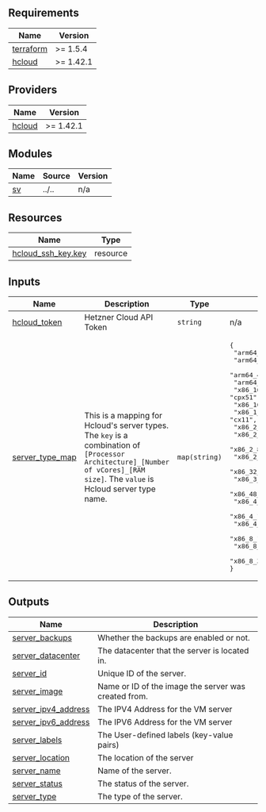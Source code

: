 
<!-- BEGINNING OF PRE-COMMIT-TERRAFORM DOCS HOOK -->
## Requirements

| Name | Version |
|------|---------|
| <a name="requirement_terraform"></a> [terraform](#requirement\_terraform) | >= 1.5.4 |
| <a name="requirement_hcloud"></a> [hcloud](#requirement\_hcloud) | >= 1.42.1 |

## Providers

| Name | Version |
|------|---------|
| <a name="provider_hcloud"></a> [hcloud](#provider\_hcloud) | >= 1.42.1 |

## Modules

| Name | Source | Version |
|------|--------|---------|
| <a name="module_sv"></a> [sv](#module\_sv) | ../.. | n/a |

## Resources

| Name | Type |
|------|------|
| [hcloud_ssh_key.key](https://registry.terraform.io/providers/hetznercloud/hcloud/latest/docs/resources/ssh_key) | resource |

## Inputs

| Name | Description | Type | Default | Required |
|------|-------------|------|---------|:--------:|
| <a name="input_hcloud_token"></a> [hcloud\_token](#input\_hcloud\_token) | Hetzner Cloud API Token | `string` | n/a | yes |
| <a name="input_server_type_map"></a> [server\_type\_map](#input\_server\_type\_map) | This is a mapping for Hcloud's server types. The `key` is a combination of `[Processor Architecture]_[Number of vCores]_[RAM size]`. The `value` is Hcloud server type name. | `map(string)` | <pre>{<br>  "arm64_16_32GB": "cax41",<br>  "arm64_2_4GB": "cax11",<br>  "arm64_4_8GB": "cax21",<br>  "arm64_8_16GB": "cax31",<br>  "x86_16_32GB": "cpx51",<br>  "x86_16_64GB_dedicated": "ccx43",<br>  "x86_1_2GB": "cx11",<br>  "x86_2_2GB": "cpx11",<br>  "x86_2_4GB": "cx21",<br>  "x86_2_8GB": "cx31",<br>  "x86_2_8GB_dedicated": "ccx13",<br>  "x86_32_128GB_dedicated": "ccx53",<br>  "x86_3_4GB": "cpx21",<br>  "x86_48_192GB_dedicated": "ccx63",<br>  "x86_4_16GB": "cx41",<br>  "x86_4_16GB_dedicated": "ccx23",<br>  "x86_4_8GB": "cpx31",<br>  "x86_8_16GB": "cpx41",<br>  "x86_8_32GB": "cx51",<br>  "x86_8_32GB_dedicated": "ccx33"<br>}</pre> | no |

## Outputs

| Name | Description |
|------|-------------|
| <a name="output_server_backups"></a> [server\_backups](#output\_server\_backups) | Whether the backups are enabled or not. |
| <a name="output_server_datacenter"></a> [server\_datacenter](#output\_server\_datacenter) | The datacenter that the server is located in. |
| <a name="output_server_id"></a> [server\_id](#output\_server\_id) | Unique ID of the server. |
| <a name="output_server_image"></a> [server\_image](#output\_server\_image) | Name or ID of the image the server was created from. |
| <a name="output_server_ipv4_address"></a> [server\_ipv4\_address](#output\_server\_ipv4\_address) | The IPV4 Address for the VM server |
| <a name="output_server_ipv6_address"></a> [server\_ipv6\_address](#output\_server\_ipv6\_address) | The IPV6 Address for the VM server |
| <a name="output_server_labels"></a> [server\_labels](#output\_server\_labels) | The User-defined labels (key-value pairs) |
| <a name="output_server_location"></a> [server\_location](#output\_server\_location) | The location of the server |
| <a name="output_server_name"></a> [server\_name](#output\_server\_name) | Name of the server. |
| <a name="output_server_status"></a> [server\_status](#output\_server\_status) | The status of the server. |
| <a name="output_server_type"></a> [server\_type](#output\_server\_type) | The type of the server. |
<!-- END OF PRE-COMMIT-TERRAFORM DOCS HOOK -->
